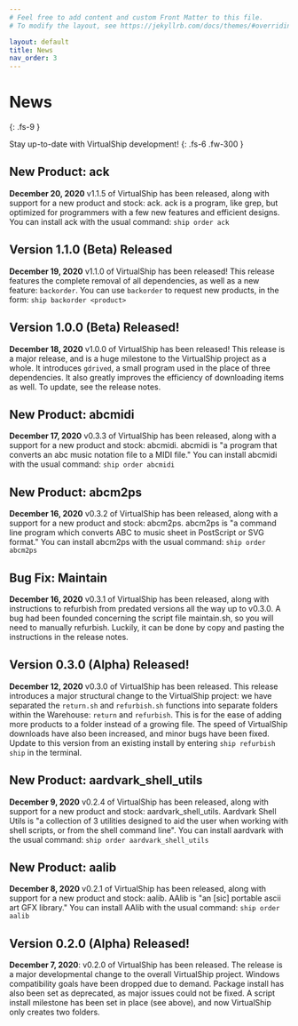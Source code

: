 ```yaml
---
# Feel free to add content and custom Front Matter to this file.
# To modify the layout, see https://jekyllrb.com/docs/themes/#overriding-theme-defaults

layout: default
title: News
nav_order: 3
---
```


# News
{: .fs-9 }

Stay up-to-date with VirtualShip development!
{: .fs-6 .fw-300 }

## New Product: ack
**December 20, 2020** v1.1.5 of VirtualShip has been released, along with support for a new product and stock: ack. ack is a program, like grep, but optimized for programmers with a few new features and efficient designs. You can install ack with the usual command: ```ship order ack```
## Version 1.1.0 (Beta) Released
**December 19, 2020** v1.1.0 of VirtualShip has been released! This release features the complete removal of all dependencies, as well as a new feature: ```backorder```. You can use ```backorder``` to request new products, in the form: ```ship backorder <product>```
## Version 1.0.0 (Beta) Released!
**December 18, 2020** v1.0.0 of VirtualShip has been released! This release is a major release, and is a huge milestone to the VirtualShip project as a whole. It introduces ```gdrived```, a small program used in the place of three dependencies. It also greatly improves the efficiency of downloading items as well. To update, see the release notes.
## New Product: abcmidi
**December 17, 2020** v0.3.3 of VirtualShip has been released, along with a support for a new product and stock: abcmidi. abcmidi is "a program that converts an abc music notation file to a MIDI file." You can install abcmidi with the usual command: ```ship order abcmidi```
## New Product: abcm2ps
**December 16, 2020** v0.3.2 of VirtualShip has been released, along with a support for a new product and stock: abcm2ps. abcm2ps is "a command line program which converts ABC to music sheet in PostScript or SVG format." You can install abcm2ps with the usual command: ```ship order abcm2ps```
## Bug Fix: Maintain
**December 16, 2020** v0.3.1 of VirtualShip has been released, along with instructions to refurbish from predated versions all the way up to v0.3.0. A bug had been founded concerning the script file maintain.sh, so you will need to manually refurbish. Luckily, it can be done by copy and pasting the instructions in the release notes.
## Version 0.3.0 (Alpha) Released!
**December 12, 2020** v0.3.0 of VirtualShip has been released. This release introduces a major structural change to the VirtualShip project: we have separated the ```return.sh``` and ```refurbish.sh``` functions into separate folders within the Warehouse: ```return``` and ```refurbish```. This is for the ease of adding more products to a folder instead of a growing file. The speed of VirtualShip downloads have also been increased, and minor bugs have been fixed. Update to this version from an existing install by entering ```ship refurbish ship``` in the terminal.
## New Product: aardvark_shell_utils
**December 9, 2020** v0.2.4 of VirtualShip has been released, along with support for a new product and stock: aardvark_shell_utils. Aardvark Shell Utils is "a collection of 3 utilities designed to aid the user when working with shell scripts, or from the shell command line". You can install aardvark with the usual command: ```ship order aardvark_shell_utils```
## New Product: aalib
**December 8, 2020** v0.2.1 of VirtualShip has been released, along with support for a new product and stock: aalib. AAlib is "an [sic] portable ascii art GFX library." You can install AAlib with the usual command: ```ship order aalib```
## Version 0.2.0 (Alpha) Released!
**December 7, 2020**: v0.2.0 of VirtualShip has been released. The release is a major developmental change to the overall VirtualShip project. Windows compatibility goals have been dropped due to demand. Package install has also been set as deprecated, as major issues could not be fixed. A script install milestone has been set in place (see above), and now VirtualShip only creates two folders.

